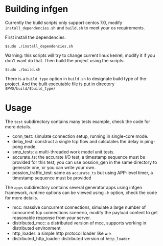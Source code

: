 # Building infgen
Currently the build scripts only support centos 7.0, modify `install_dependencies.sh` and `build.sh` 
to meet your os requirements.

First install the dependencies:
```
$sudo ./install_dependencies.sh
```
Warning: this scripts will try to change current linux kenrel, modify it if you don't want do that.
Then build the project using the scripts:
```
$sudo ./build.sh
```
There is a `build_type` option in `build.sh` to designate build type of the project. And the built 
executable file is put in directory `$PWD/build/$build_type/`

# Usage
The `test` subdirectory contains many tests example, check the code for more details. 
* conn_test: simulate connection setup, running in single-core mode.
* delay_test: construct a single tcp flow and calculates the delay in ping-pong mode.
* smp_tests: a multi-threaded work model unit tests.
* accurate_ts: the accurate I/O test, a timestamp sequence must be provided for this test, 
you can use possion_gen in the same directory to generate one, or you can write your own.
* possion_traffic_test: same as `accurate_ts` but using APP-level timer, a timestamp sequence
must be provided

The `apps` subdirectory contains several generator apps using infgen framework, runtime options
can be viewed using `-h` option, check the code for more details.
* mcc: massive concurrent connections, simulate a large number of concurrent tcp connections scenerio, 
modify the payload content to get reasonable response from your server.
* distributed_mcc: a distributed version of mcc, supports working in distributed environment
* http_loader: a simple http protocol loader like `wrk`
* distributed_http_loader: distributed version of `http_loader`

